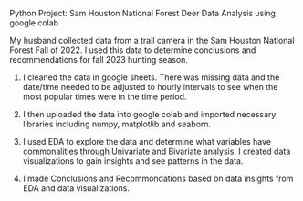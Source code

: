 Python Project:
Sam Houston National Forest Deer Data Analysis using google colab

My husband collected data from a trail camera in the Sam Houston National Forest Fall of 2022. I used this data to determine conclusions and recommendations for fall 2023 hunting season.

1. I cleaned the data in google sheets. There was missing data and the date/time needed to be adjusted to hourly intervals to see when the most popular times were in the time period.

2. I then uploaded the data into google colab and imported necessary libraries including numpy, matplotlib and seaborn.
   
4. I used EDA to explore the data and determine what variables have commonalities through Univariate and Bivariate analysis. I created data visualizations to gain insights and see patterns in the data.
   
6. I made Conclusions and Recommondations based on data insights from EDA and data visualizations.

